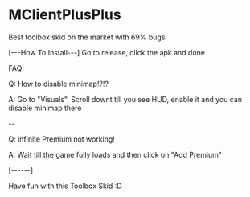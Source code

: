 # MClientPlusPlus
Best toolbox skid on the market with 69% bugs



[---How To Install---]
Go to release, click the apk and done

FAQ:

Q: How to disable minimap!?!?

A: Go to "Visuals", Scroll downt till you see HUD, enable it and you can disable minimap there

--

Q: infinite Premium not working!

A: Wait till the game fully loads and then click on "Add Premium"

[------]

Have fun with this Toolbox Skid :D
